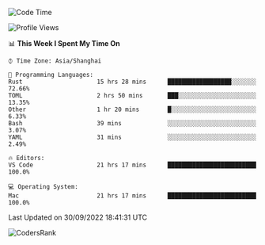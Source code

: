 <!--START_SECTION:waka-->
![Code Time](http://img.shields.io/badge/Code%20Time-1%2C700%20hrs%2019%20mins-blue)

![Profile Views](http://img.shields.io/badge/Profile%20Views-9-blue)

📊 **This Week I Spent My Time On** 

```text
⌚︎ Time Zone: Asia/Shanghai

💬 Programming Languages: 
Rust                     15 hrs 28 mins      ██████████████████░░░░░░░   72.66% 
TOML                     2 hrs 50 mins       ███░░░░░░░░░░░░░░░░░░░░░░   13.35% 
Other                    1 hr 20 mins        █░░░░░░░░░░░░░░░░░░░░░░░░   6.33% 
Bash                     39 mins             ░░░░░░░░░░░░░░░░░░░░░░░░░   3.07% 
YAML                     31 mins             ░░░░░░░░░░░░░░░░░░░░░░░░░   2.49%

🔥 Editors: 
VS Code                  21 hrs 17 mins      █████████████████████████   100.0%

💻 Operating System: 
Mac                      21 hrs 17 mins      █████████████████████████   100.0%

```


 Last Updated on 30/09/2022 18:41:31 UTC
<!--END_SECTION:waka-->

![CodersRank](https://cr-skills-chart-widget.azurewebsites.net/api/api?username=BugenZhao&padding=16&tooltip=true&branding=false&sort-by-score=true&skills=Rust%2C%20Swift%2C%20C%2C%20TypeScript%2C%20Java%2C%20Go%2C%20Dart%2C%20C%2B%2B%2C%20Python%2C%20Assembly%2C%20Shell%2C%20Kotlin)
